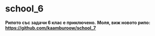 # school_6
**Рипото със задачи 6 клас е приключено.**
**Моля, виж новото рипо: https://github.com/kaamburoow/school_7**
